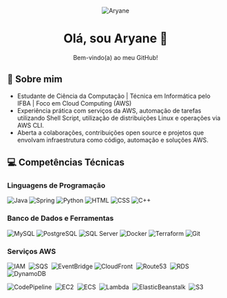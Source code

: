 <!-- Mini bio -->
<p align="center">
  <img src="https://img.shields.io/badge/Aryane-orange?style=flat&logo=github&logoColor=ffffff&labelColor=000000" alt="Aryane">
</p>

<h1 align="center">Olá, sou Aryane 👋</h1>
<p align="center">Bem-vindo(a) ao meu GitHub!</p>

## 💫 Sobre mim

* Estudante de Ciência da Computação | Técnica em Informática pelo IFBA | Foco em Cloud Computing (AWS)  
* Experiência prática com serviços da AWS, automação de tarefas utilizando Shell Script, utilização de distribuições Linux e operações via AWS CLI.
* Aberta a colaborações, contribuições open source e projetos que envolvam infraestrutura como código, automação e soluções AWS.

## 💻 Competências Técnicas 

### Linguagens de Programação

![Java](https://img.shields.io/badge/-Java-007396?style=flat&logo=openjdk&logoColor=ffffff&labelColor=007396)
![Spring](https://img.shields.io/badge/-Spring-6DB33F?style=flat&logo=spring&logoColor=ffffff&labelColor=6DB33F)
![Python](https://img.shields.io/badge/Python-3776AB?style=flat&logo=python&logoColor=FFD43B&labelColor=3776AB)
![HTML](https://img.shields.io/badge/-HTML-E34F26?style=flat&logo=html5&logoColor=ffffff&labelColor=E34F26)
![CSS](https://img.shields.io/badge/-CSS-1572B6?style=flat&logo=css3&logoColor=ffffff&labelColor=1572B6)
![C++](https://img.shields.io/badge/-C++-00599C?style=flat&logo=cplusplus&logoColor=ffffff&labelColor=00599C)

### Banco de Dados e Ferramentas 

![MySQL](https://img.shields.io/badge/-MySQL-4479A1?style=flat&logo=mysql&logoColor=ffffff&labelColor=4479A1)
![PostgreSQL](https://img.shields.io/badge/-PostgreSQL-336791?style=flat&logo=postgresql&logoColor=ffffff&labelColor=336791)
![SQL Server](https://img.shields.io/badge/-SQL%20Server-CC2927?style=flat&logo=microsoftsqlserver&logoColor=ffffff&labelColor=CC2927)
![Docker](https://img.shields.io/badge/-Docker-2496ED?style=flat&logo=docker&logoColor=ffffff&labelColor=2496ED)
![Terraform](https://img.shields.io/badge/-Terraform-7B42BC?style=flat&logo=terraform&logoColor=ffffff&labelColor=7B42BC)
![Git](https://img.shields.io/badge/-Git-F05032?style=flat&logo=git&logoColor=ffffff&labelColor=F05032)

### Serviços AWS

<img src="https://img.shields.io/badge/☁️%20IAM-E7157B.svg?style=flat&logo=amazonaws&logoColor=white" alt="IAM" />&nbsp;
<img src="https://img.shields.io/badge/☁️%20SQS-E7157B.svg?style=flat&logo=amazonaws&logoColor=white" alt="SQS" />&nbsp;
<img src="https://img.shields.io/badge/☁️%20EventBridge-E7157B.svg?style=flat&logo=amazonaws&logoColor=white" alt="EventBridge" />
<img src="https://img.shields.io/badge/☁️%20CloudFront-8C4FFF.svg?style=flat&logo=amazonaws&logoColor=white" alt="CloudFront" />&nbsp;
<img src="https://img.shields.io/badge/☁️%20Route53-8C4FFF.svg?style=flat&logo=amazonaws&logoColor=white" alt="Route53" />&nbsp;
<img src="https://img.shields.io/badge/☁️%20RDS-527FFF.svg?style=flat&logo=amazonaws&logoColor=white" alt="RDS" />&nbsp;
<img src="https://img.shields.io/badge/☁️%20DynamoDB-0052CC.svg?style=flat&logo=amazonaws&logoColor=white" alt="DynamoDB" />&nbsp;

<img src="https://img.shields.io/badge/☁️%20CodePipeline-0052CC.svg?style=flat&logo=amazonaws&logoColor=white" alt="CodePipeline" />&nbsp;
<img src="https://img.shields.io/badge/☁️%20EC2-FF9900.svg?style=flat&logo=amazonaws&logoColor=white" alt="EC2" />&nbsp;
<img src="https://img.shields.io/badge/☁️%20ECS-FF9900.svg?style=flat&logo=amazonaws&logoColor=white" alt="ECS" />&nbsp;
<img src="https://img.shields.io/badge/☁️%20Lambda-FF9900.svg?style=flat&logo=amazonaws&logoColor=white" alt="Lambda" />&nbsp;
<img src="https://img.shields.io/badge/☁️%20ElasticBeanstalk-FF9900.svg?style=flat&logo=amazonaws&logoColor=white" alt="ElasticBeanstalk" />&nbsp;
<img src="https://img.shields.io/badge/☁️%20S3-569A31.svg?style=flat&logo=amazonaws&logoColor=white" alt="S3" />


